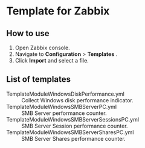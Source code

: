 # Template for Zabbix

## How to use

1. Open Zabbix console.
2. Navigate to **Configuration** > **Templates** .
3. Click **Import** and select a file.

## List of templates

<dl>
<dt>TemplateModuleWindowsDiskPerformance.yml
<dd>Collect Windows disk performance indicator.
<dt>TemplateModuleWindowsSMBServerPC.yml
<dd>SMB Server performance counter.
<dt>TemplateModuleWindowsSMBServerSessionsPC.yml
<dd>SMB Server Session performance counter.
<dt>TemplateModuleWindowsSMBServerSharesPC.yml
<dd>SMB Server Shares performance counter.
</dl>
